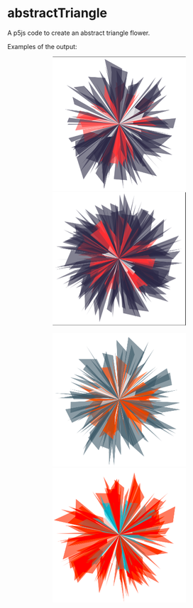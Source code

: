 # abstractTriangle
A p5js code to create an abstract triangle flower.

Examples of the output:

<p align="center">
  <img src="assets/three.png" width="300"/>
    <img src="assets/four.png" width="300"/>
</p>

<p align="center">
  <img src="assets/one.png" width="300"/>
    <img src="assets/two.png" width="300"/>
</p>
